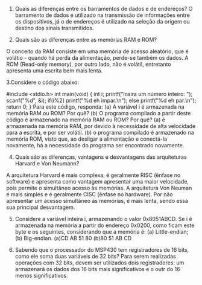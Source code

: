1. Quais as diferenças entre os barramentos de dados e de endereços?
O barramento de dados é utilizado na transmissão de informações entre os dispositivos, já o de endereços é utilizado na seleção da origem ou destino dos sinais transmitidos.

2. Quais são as diferenças entre as memórias RAM e ROM?

O conceito da RAM consiste em uma memória de acesso aleatório, que é volátio - quando há perda da alimentação, perde-se também os dados. A ROM (Read-only memory), por outro lado, não é volátil, entretanto apresenta uma escrita bem mais lenta.

3.Considere o código abaixo:

#include <stdio.h>
int main(void)
{
	int i;
	printf("Insira um número inteiro: ");
	scanf("%d", &i);
	if(i%2)
		printf("%d eh impar.\n");
	else
		printf("%d eh par.\n");
	return 0;
}
Para este código, responda: (a) A variável i é armazenada na memória RAM ou ROM? Por quê? (b) O programa compilado a partir deste código é armazenado na memória RAM ou ROM? Por quê?
(a) é armazenada na memória RAM, por devido à necessidade de alta velocidade para a escrita, e por ser volátil.
(b) o programa compilado é armazenado na memória ROM, visto que, ao desligar a alimentação e conectá-la novamente, há a necessidade do programa ser encontrado novamente.


4. Quais são as diferenças, vantagens e desvantagens das arquiteturas Harvard e Von Neumann?

A arquitetura Harvard é mais complexa, é geralmente RISC (ênfase no software) e apresenta como vantagem apresentar uma maior velocidade, pois permite o simultâneo acesso às memórias.
A arquitetura Von Neuman é mais simples e é geralmente CISC (ênfase no hardware). Por não apresentar um acesso simultâneo às memórias, é mais lenta, sendo essa sua principal desvantagem.

5. Considere a variável inteira i, armazenando o valor 0x8051ABCD. Se i é armazenada na memória a partir do endereço 0x0200, como ficam este byte e os seguintes, considerando que a memória é: (a) Little-endian; (b) Big-endian.
(a)CD AB 51 80
(b)80 51 AB CD

6. Sabendo que o processador do MSP430 tem registradores de 16 bits, como ele soma duas variáveis de 32 bits?
Para serem realizadas operações com 32 bits, devem ser utilizados dois registradores: um armazenará os dados dos 16 bits mais significativos e o outr do 16 menos significativos.
